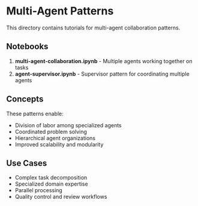 # Multi-Agent Patterns

This directory contains tutorials for multi-agent collaboration patterns.

## Notebooks

1. **multi-agent-collaboration.ipynb** - Multiple agents working together on tasks
2. **agent-supervisor.ipynb** - Supervisor pattern for coordinating multiple agents

## Concepts

These patterns enable:
- Division of labor among specialized agents
- Coordinated problem solving
- Hierarchical agent organizations
- Improved scalability and modularity

## Use Cases

- Complex task decomposition
- Specialized domain expertise
- Parallel processing
- Quality control and review workflows
